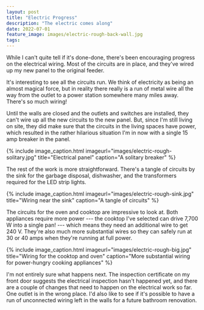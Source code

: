 ```yaml
---
layout: post
title: "Electric Progress"
description: "The electric comes along"
date: 2022-07-01
feature_image: images/electric-rough-back-wall.jpg
tags: 
---
```


While I can't quite tell if it's done-done, there's been encouraging progress on the electrical wiring. Most of the circuits are in place, and they've wired up my new panel to the original feeder.

<!--more-->

It's interesting to see all the circuits run. We think of electricity as being an almost magical force, but in reality there really is a run of metal wire all the way from the outlet to a power station somewhere many miles away. There's so much wiring!

Until the walls are closed and the outlets and switches are installed, they can't wire up all the new circuits to the new panel. But, since I'm still living on site, they did make sure that the circuits in the living spaces have power, which resulted in the rather hilarious situation I'm in now with a single 15 amp breaker in the panel.

{% include image_caption.html imageurl="images/electric-rough-solitary.jpg" title="Electrical panel" caption="A solitary breaker" %}

The rest of the work is more straightforward. There's a tangle of circuits by the sink for the garbage disposal, dishwasher, and the transformers required for the LED strip lights.

{% include image_caption.html imageurl="images/electric-rough-sink.jpg" title="Wiring near the sink" caption="A tangle of circuits" %}

The circuits for the oven and cooktop are impressive to look at. Both appliances require more power --- the cooktop I've selected can drive 7,700 W into a single pan! --- which means they need an additional wire to get 240 V. They're also much more substantial wires so they can safely run at 30 or 40 amps when they're running at full power.

{% include image_caption.html imageurl="images/electric-rough-big.jpg" title="Wiring for the cooktop and oven" caption="More substantial wiring for power-hungry cooking appliances" %}

I'm not entirely sure what happens next. The inspection certificate on my front door suggests the electrical inspection hasn't happened yet, and there are a couple of changes that need to happen on the electrical work so far. One outlet is in the wrong place. I'd also like to see if it's possible to have a run of unconnected wiring left in the walls for a future bathroom renovation.
